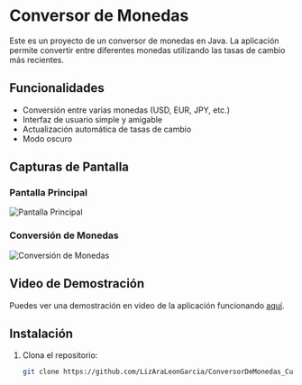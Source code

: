 # Conversor de Monedas

Este es un proyecto de un conversor de monedas en Java. La aplicación permite convertir entre diferentes monedas utilizando las tasas de cambio más recientes.

## Funcionalidades

- Conversión entre varias monedas (USD, EUR, JPY, etc.)
- Interfaz de usuario simple y amigable
- Actualización automática de tasas de cambio
- Modo oscuro

## Capturas de Pantalla

### Pantalla Principal

![Pantalla Principal](ruta/a/tu/captura1.png)

### Conversión de Monedas

![Conversión de Monedas](ruta/a/tu/captura2.png)

## Video de Demostración

Puedes ver una demostración en video de la aplicación funcionando [aquí](ruta/a/tu/video.mp4).

## Instalación

1. Clona el repositorio:

   ```bash
   git clone https://github.com/LizAraLeonGarcia/ConversorDeMonedas_CursoAlura.git
